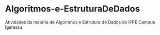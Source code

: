 # Algoritmos-e-EstruturaDeDados
Atividades da matéria de Algoritmos e Estrutura de Dados do IFPE Campus Igarassu
